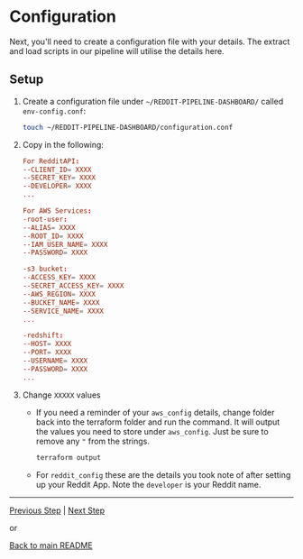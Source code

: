 
# Configuration

Next, you'll need to create a configuration file with your details. The extract and load scripts in our pipeline will utilise the details here.

## Setup

1. Create a configuration file under `~/REDDIT-PIPELINE-DASHBOARD/` called `env-config.conf`:

    ```bash
    touch ~/REDDIT-PIPELINE-DASHBOARD/configuration.conf
    ```

1. Copy in the following:

    ```conf
    For RedditAPI:
    --CLIENT_ID= XXXX
    --SECRET_KEY= XXXX
    --DEVELOPER= XXXX
    ...

    For AWS Services:
    -root-user:
    --ALIAS= XXXX
    --ROOT_ID= XXXX
    --IAM_USER_NAME= XXXX
    --PASSWORD= XXXX

    -s3 bucket:
    --ACCESS_KEY= XXXX
    --SECRET_ACCESS_KEY= XXXX
    --AWS_REGION= XXXX
    --BUCKET_NAME= XXXX
    --SERVICE_NAME= XXXX
    ...

    -redshift:
    --HOST= XXXX
    --PORT= XXXX
    --USERNAME= XXXX
    --PASSWORD= XXXX
    ...
    ```


1. Change `XXXXX` values

    * If you need a reminder of your `aws_config` details, change folder back into the terraform folder and run the command. It will output the values you need to store under `aws_config`. Just be sure to remove any `"` from the strings.

        ```bash
        terraform output
        ```
        
    * For `reddit_config` these are the details you took note of after setting up your Reddit App. Note the `developer` is your Reddit name.

---

[Previous Step](setup_infrastructure.md) | [Next Step](docker-airflow.md)

or

[Back to main README](../README.md)
